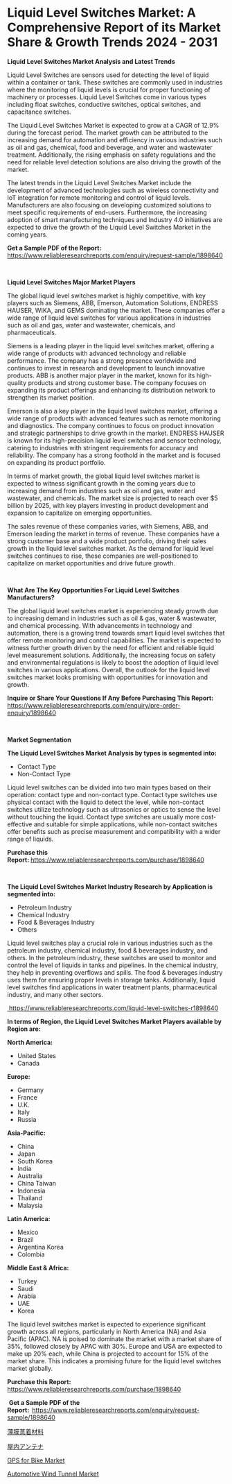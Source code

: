 <p><h1>Liquid Level Switches Market: A Comprehensive Report of its Market Share & Growth Trends 2024 - 2031</h1></p><p><strong>Liquid Level Switches Market Analysis and Latest Trends</strong></p>
<p><p>Liquid Level Switches are sensors used for detecting the level of liquid within a container or tank. These switches are commonly used in industries where the monitoring of liquid levels is crucial for proper functioning of machinery or processes. Liquid Level Switches come in various types including float switches, conductive switches, optical switches, and capacitance switches.</p><p>The Liquid Level Switches Market is expected to grow at a CAGR of 12.9% during the forecast period. The market growth can be attributed to the increasing demand for automation and efficiency in various industries such as oil and gas, chemical, food and beverage, and water and wastewater treatment. Additionally, the rising emphasis on safety regulations and the need for reliable level detection solutions are also driving the growth of the market.</p><p>The latest trends in the Liquid Level Switches Market include the development of advanced technologies such as wireless connectivity and IoT integration for remote monitoring and control of liquid levels. Manufacturers are also focusing on developing customized solutions to meet specific requirements of end-users. Furthermore, the increasing adoption of smart manufacturing techniques and Industry 4.0 initiatives are expected to drive the growth of the Liquid Level Switches Market in the coming years.</p></p>
<p><strong>Get a Sample PDF of the Report:&nbsp;</strong> <a href="https://www.reliableresearchreports.com/enquiry/request-sample/1898640">https://www.reliableresearchreports.com/enquiry/request-sample/1898640</a></p>
<p>&nbsp;</p>
<p><strong>Liquid Level Switches Major Market Players</strong></p>
<p><p>The global liquid level switches market is highly competitive, with key players such as Siemens, ABB, Emerson, Automation Solutions, ENDRESS HAUSER, WIKA, and GEMS dominating the market. These companies offer a wide range of liquid level switches for various applications in industries such as oil and gas, water and wastewater, chemicals, and pharmaceuticals.</p><p>Siemens is a leading player in the liquid level switches market, offering a wide range of products with advanced technology and reliable performance. The company has a strong presence worldwide and continues to invest in research and development to launch innovative products. ABB is another major player in the market, known for its high-quality products and strong customer base. The company focuses on expanding its product offerings and enhancing its distribution network to strengthen its market position.</p><p>Emerson is also a key player in the liquid level switches market, offering a wide range of products with advanced features such as remote monitoring and diagnostics. The company continues to focus on product innovation and strategic partnerships to drive growth in the market. ENDRESS HAUSER is known for its high-precision liquid level switches and sensor technology, catering to industries with stringent requirements for accuracy and reliability. The company has a strong foothold in the market and is focused on expanding its product portfolio.</p><p>In terms of market growth, the global liquid level switches market is expected to witness significant growth in the coming years due to increasing demand from industries such as oil and gas, water and wastewater, and chemicals. The market size is projected to reach over $5 billion by 2025, with key players investing in product development and expansion to capitalize on emerging opportunities.</p><p>The sales revenue of these companies varies, with Siemens, ABB, and Emerson leading the market in terms of revenue. These companies have a strong customer base and a wide product portfolio, driving their sales growth in the liquid level switches market. As the demand for liquid level switches continues to rise, these companies are well-positioned to capitalize on market opportunities and drive future growth.</p></p>
<p>&nbsp;</p>
<p><strong>What Are The Key Opportunities For Liquid Level Switches Manufacturers?</strong></p>
<p><p>The global liquid level switches market is experiencing steady growth due to increasing demand in industries such as oil & gas, water & wastewater, and chemical processing. With advancements in technology and automation, there is a growing trend towards smart liquid level switches that offer remote monitoring and control capabilities. The market is expected to witness further growth driven by the need for efficient and reliable liquid level measurement solutions. Additionally, the increasing focus on safety and environmental regulations is likely to boost the adoption of liquid level switches in various applications. Overall, the outlook for the liquid level switches market looks promising with opportunities for innovation and growth.</p></p>
<p><strong>Inquire or Share Your Questions If Any Before Purchasing This Report:</strong> <a href="https://www.reliableresearchreports.com/enquiry/pre-order-enquiry/1898640">https://www.reliableresearchreports.com/enquiry/pre-order-enquiry/1898640</a></p>
<p>&nbsp;</p>
<p><strong>Market Segmentation</strong></p>
<p><strong>The Liquid Level Switches Market Analysis by types is segmented into:</strong></p>
<p><ul><li>Contact Type</li><li>Non-Contact Type</li></ul></p>
<p><p>Liquid level switches can be divided into two main types based on their operation: contact type and non-contact type. Contact type switches use physical contact with the liquid to detect the level, while non-contact switches utilize technology such as ultrasonics or optics to sense the level without touching the liquid. Contact type switches are usually more cost-effective and suitable for simple applications, while non-contact switches offer benefits such as precise measurement and compatibility with a wider range of liquids.</p></p>
<p><strong>Purchase this Report:&nbsp;</strong><a href="https://www.reliableresearchreports.com/purchase/1898640">https://www.reliableresearchreports.com/purchase/1898640</a></p>
<p>&nbsp;</p>
<p><strong>The Liquid Level Switches Market Industry Research by Application is segmented into:</strong></p>
<p><ul><li>Petroleum Industry</li><li>Chemical Industry</li><li>Food & Beverages Industry</li><li>Others</li></ul></p>
<p><p>Liquid level switches play a crucial role in various industries such as the petroleum industry, chemical industry, food & beverages industry, and others. In the petroleum industry, these switches are used to monitor and control the level of liquids in tanks and pipelines. In the chemical industry, they help in preventing overflows and spills. The food & beverages industry uses them for ensuring proper levels in storage tanks. Additionally, liquid level switches find applications in water treatment plants, pharmaceutical industry, and many other sectors.</p></p>
<p><a href="https://www.reliableresearchreports.com/liquid-level-switches-r1898640">&nbsp;https://www.reliableresearchreports.com/liquid-level-switches-r1898640</a></p>
<p><strong>In terms of Region, the Liquid Level Switches Market Players available by Region are:</strong></p>
<p>
    <p> <strong> North America: </strong>
        <ul>
            <li>United States</li>
            <li>Canada</li>
        </ul>
        </p> 
    <p> <strong> Europe: </strong>
        <ul>
            <li>Germany</li>
            <li>France</li>
            <li>U.K.</li>
            <li>Italy</li>
            <li>Russia</li>
        </ul>
        </p> 
    <p> <strong> Asia-Pacific: </strong>
        <ul>
            <li>China</li>
            <li>Japan</li>
            <li>South Korea</li>
            <li>India</li>
            <li>Australia</li>
            <li>China Taiwan</li>
            <li>Indonesia</li>
            <li>Thailand</li>
            <li>Malaysia</li>
        </ul>
        </p> 
    <p> <strong> Latin America: </strong>
        <ul>
            <li>Mexico</li>
            <li>Brazil</li>
            <li>Argentina Korea</li>
            <li>Colombia</li>
        </ul>
        </p> 
    <p> <strong> Middle East & Africa: </strong>
        <ul>
            <li>Turkey</li>
            <li>Saudi</li>
            <li>Arabia</li>
            <li>UAE</li>
            <li>Korea</li>
        </ul>
    </p>
    </p>
<p><p>The liquid level switches market is expected to experience significant growth across all regions, particularly in North America (NA) and Asia Pacific (APAC). NA is poised to dominate the market with a market share of 35%, followed closely by APAC with 30%. Europe and USA are expected to make up 20% each, while China is projected to account for 15% of the market share. This indicates a promising future for the liquid level switches market globally.</p></p>
<p><strong>Purchase this Report: </strong><a href="https://www.reliableresearchreports.com/purchase/1898640">https://www.reliableresearchreports.com/purchase/1898640</a></p>
<p>&nbsp;<strong>Get a Sample PDF of the Report:&nbsp;&nbsp;</strong><a href="https://www.reliableresearchreports.com/enquiry/request-sample/1898640">https://www.reliableresearchreports.com/enquiry/request-sample/1898640</a></p>
<p><strong></strong></p>
<p><p><a href="https://github.com/one-cool-chick/Market-Research-Report-List-1/blob/main/309064722123.md">薄膜蒸着材料</a></p><p><a href="https://medium.com/@titusboyer1/%E5%B1%8B%E5%86%85%E3%82%A2%E3%83%B3%E3%83%86%E3%83%8A%E5%B8%82%E5%A0%B4%E3%82%B7%E3%82%A7%E3%82%A2%E3%81%AE%E5%A4%89%E9%81%B7%E3%81%A8%E5%B8%82%E5%A0%B4%E6%88%90%E9%95%B7%E3%83%88%E3%83%AC%E3%83%B3%E3%83%89-2024%E5%B9%B4-2031%E5%B9%B4-55a8b32a8a26">屋内アンテナ</a></p><p><a href="https://www.linkedin.com/pulse/gps-bike-market-size-focuses-dynamics-in-depth-analysis-future-ihv5e?trackingId=oXtAdXdpHlAGDFR7uCJrwQ%3D%3D">GPS for Bike Market</a></p><p><a href="https://www.linkedin.com/pulse/automotive-wind-tunnel-market-share-amp-new-trends-analysis-b6c0e?trackingId=GcdEQe0AHpvhrCNB5WvSnQ%3D%3D">Automotive Wind Tunnel Market</a></p></p>